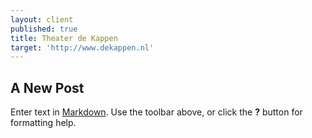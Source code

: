 ```yaml
---
layout: client
published: true
title: Theater de Kappen
target: 'http://www.dekappen.nl'
---
```

## A New Post

Enter text in [Markdown](http://daringfireball.net/projects/markdown/). Use the toolbar above, or click the **?** button for formatting help.

